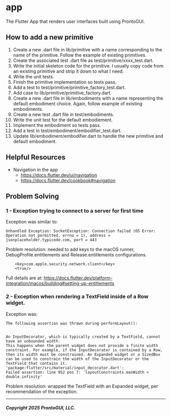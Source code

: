 # app
The Flutter App that renders user interfaces built using ProntoGUI.

## How to add a new primitive
1. Create a new .dart file in lib/primitive with a name corresponding to the name of the primitive.  Follow the example of existing primitives.
1. Create the associated test .dart file as test/primitive/xxxx_test.dart.
1. Write the initial skeleton code for the primitive.  I usually copy code from an existing primitive and strip it down to what I need.
1. Write the unit tests.
1. Finish the primitive implementation so tests pass.
1. Add a test to test/primitive/primitive_factory_test.dart.
1. Add case to lib/primitive/primitive_factory.dart.
1. Create a new .dart file in lib/embodiments with a name representing the default embodiment choice.  Again, follow example of existing embodiments.
1. Create a new test .dart file in test/embodiments.
1. Write the unit test for the default embodiement.
1. Implement the embodiment so tests pass.
1. Add a test in test/embodiment/embodifier_test.dart.
1. Update lib/embodiment/embodifier.dart to handle the new primitive and default embodiment.

## Helpful Resources

* Navigation in the app
	* https://docs.flutter.dev/ui/navigation
	* https://docs.flutter.dev/cookbook#navigation

## Problem Solving

### 1 - Exception trying to connect to a server for first time

Exception was similar to:
```
Unhandled Exception: SocketException: Connection failed (OS Error: Operation not permitted, errno = 1), address = jsonplaceholder.typicode.com, port = 443
```

Problem resolution:  needed to add keys to the macOS runner, DebugProfile.entitlements and Release.entitlements configurations.  

```
	<key>com.apple.security.network.client</key>
	<true/>
```

Full details are at:  https://docs.flutter.dev/platform-integration/macos/building#setting-up-entitlements

### 2 - Exception when rendering a TextField inside of a Row widget.

Exception was:

```
The following assertion was thrown during performLayout():


An InputDecorator, which is typically created by a TextField, cannot have an unbounded width.
This happens when the parent widget does not provide a finite width constraint. For example, if the InputDecorator is contained by a Row, then its width must be constrained. An Expanded widget or a SizedBox can be used to constrain the width of the InputDecorator or the TextField that contains it.
'package:flutter/src/material/input_decorator.dart':
Failed assertion: line 952 pos 7: 'layoutConstraints.maxWidth < double.infinity'
```

Problem resolution:  wrapped the TextField with an Expanded widget, per recommendation of the exception.

---
##### Copyright 2025 ProntoGUI, LLC.
